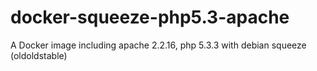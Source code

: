 # docker-squeeze-php5.3-apache
A Docker image including apache 2.2.16, php 5.3.3 with debian squeeze (oldoldstable)
